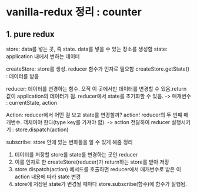 # vanilla-redux 정리 : counter

## 1. pure redux

store: data를 넣는 곳, 즉 state. data를 넣을 수 있는 장소를 생성함
state: application 내에서 변하는 데이터

createStore: store를 생성. reducer 함수가 인자로 필요함
createStore.getState() : 데이터를 받음

reducer: 데이터를 변경하는 함수. 오직 이 곳에서만 데이터를 변경할 수 있음.return 값이 application의 데이터가 됨. reducer에서 state를 초기화할 수 있음.
-> 매개변수 : currentState, action

Action: reducer에서 어떤 걸 보고 state를 변경할까? action! reducer의 두 번쨰 매개변수. 객체여야 한다(type key를 가져야 함).
-> action 전달하여 reducer 실행시키기 : store.dispatch(action)

subscribe: store 안에 있는 변화들을 알 수 있게 해줌
정리

1. 데이터를 저장할 store를 state를 변경하는 곳인 reducer
2. 이를 인자로 한 createStore(reducer)가 return하는 store를 받아 저장
3. store.dispatch(action) 메서드를 호출하면 reducer에서 매개변수로 받은 이 action 내용에 따라 state 변경
4. store에 저장된 state가 변경될 때마다 store.subscribe(함수)에 함수가 실행됨.
